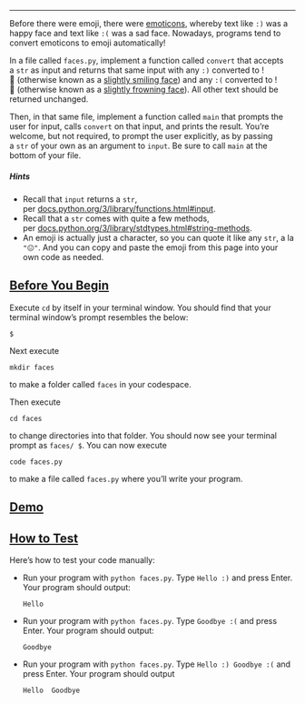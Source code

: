 ___
Before there were emoji, there were [emoticons](https://en.wikipedia.org/wiki/List_of_emoticons), whereby text like `:)` was a happy face and text like `:(` was a sad face. Nowadays, programs tend to convert emoticons to emoji automatically!

In a file called `faces.py`, implement a function called `convert` that accepts a `str` as input and returns that same input with any `:)` converted to !🙂 (otherwise known as a [slightly smiling face](https://emojipedia.org/slightly-smiling-face/)) and any `:(` converted to !🙁 (otherwise known as a [slightly frowning face](https://emojipedia.org/slightly-frowning-face/)). All other text should be returned unchanged.

Then, in that same file, implement a function called `main` that prompts the user for input, calls `convert` on that input, and prints the result. You’re welcome, but not required, to prompt the user explicitly, as by passing a `str` of your own as an argument to `input`. Be sure to call `main` at the bottom of your file.

##### Hints

- Recall that `input` returns a `str`, per [docs.python.org/3/library/functions.html#input](https://docs.python.org/3/library/functions.html#input).
- Recall that a `str` comes with quite a few methods, per [docs.python.org/3/library/stdtypes.html#string-methods](https://docs.python.org/3/library/stdtypes.html#string-methods).
- An emoji is actually just a character, so you can quote it like any `str`, a la `"😐"`. And you can copy and paste the emoji from this page into your own code as needed.

## [Before You Begin](https://cs50.harvard.edu/python/2022/psets/0/faces/#before-you-begin)

Execute `cd` by itself in your terminal window. You should find that your terminal window’s prompt resembles the below:

```
$
```

Next execute

```
mkdir faces
```

to make a folder called `faces` in your codespace.

Then execute

```
cd faces
```

to change directories into that folder. You should now see your terminal prompt as `faces/ $`. You can now execute

```
code faces.py
```

to make a file called `faces.py` where you’ll write your program.

## [Demo](https://cs50.harvard.edu/python/2022/psets/0/faces/#demo)

## [How to Test](https://cs50.harvard.edu/python/2022/psets/0/faces/#how-to-test)

Here’s how to test your code manually:

- Run your program with `python faces.py`. Type `Hello :)` and press Enter. Your program should output:
    
    ```
    Hello 
    ```
    
- Run your program with `python faces.py`. Type `Goodbye :(` and press Enter. Your program should output:
    
    ```
    Goodbye 
    ```
    
- Run your program with `python faces.py`. Type `Hello :) Goodbye :(` and press Enter. Your program should output
    
    ```
    Hello  Goodbye 
    ```